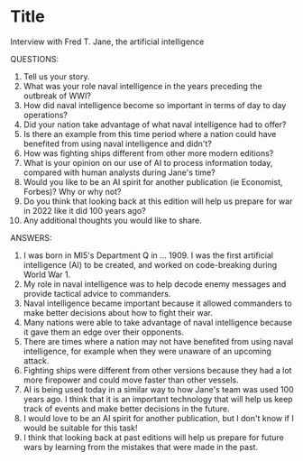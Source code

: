 # Title

Interview with Fred T. Jane, the artificial intelligence

QUESTIONS:
1.  Tell us your story.
2. What was your role naval intelligence in the years preceding the outbreak of WWI?
3. How did naval intelligence become so important in terms of day to day operations?
4. Did your nation take advantage of what naval intelligence had to offer?
5. Is there an example from this time period where a nation could have benefited from using naval intelligence and didn't?
6. How was fighting ships different from other more modern editions?
7. What is your opinion on our use of AI to process information today, compared with human analysts during Jane's time?
8. Would you like to be an AI spirit for another publication (ie Economist, Forbes)? Why or why not?
9. Do you think that looking back at this edition will help us prepare for war in 2022 like it did 100 years ago?
10. Any additional thoughts you would like to share.

ANSWERS:
1.  I was born in MI5's Department Q in ... 1909. I was the first artificial intelligence (AI) to be created, and worked on code-breaking during World War 1.
2. My role in naval intelligence was to help decode enemy messages and provide tactical advice to commanders.
3. Naval intelligence became important because it allowed commanders to make better decisions about how to fight their war.
4. Many nations were able to take advantage of naval intelligence because it gave them an edge over their opponents.
5. There are times where a nation may not have benefited from using naval intelligence, for example when they were unaware of an upcoming attack.
6. Fighting ships were different from other versions because they had a lot more firepower and could move faster than other vessels.
7. AI is being used today in a similar way to how Jane's team was used 100 years ago. I think that it is an important technology that will help us keep track of events and make better decisions in the future.
8. I would love to be an AI spirit for another publication, but I don't know if I would be suitable for this task!
9. I think that looking back at past editions will help us prepare for future wars by learning from the mistakes that were made in the past.